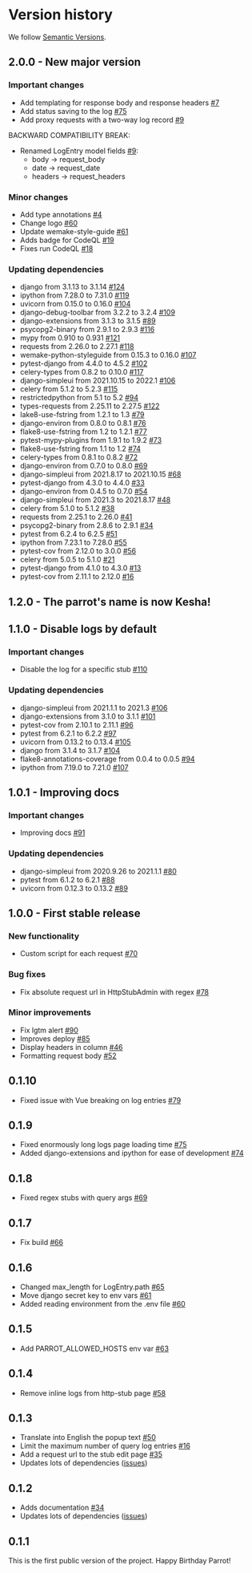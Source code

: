 # Version history
We follow [Semantic Versions](https://semver.org/).

## 2.0.0 - New major version

### Important changes
- Add templating for response body and response headers [#7](https://github.com/NUTtech/Kesha/issues/7)
- Add status saving to the log [#75](https://github.com/NUTtech/Kesha/issues/75)
- Add proxy requests with a two-way log record  [#9](https://github.com/NUTtech/Kesha/issues/9)

BACKWARD COMPATIBILITY BREAK:
- Renamed LogEntry model fields [#9](https://github.com/NUTtech/Kesha/issues/9): 
  - body -> request_body
  - date -> request_date
  - headers -> request_headers

### Minor changes
- Add type annotations [#4](https://github.com/NUTtech/Kesha/issues/4)
- Change logo [#60](https://github.com/NUTtech/Kesha/issues/60)
- Update wemake-style-guide [#61](https://github.com/NUTtech/Kesha/issues/61)
- Adds badge for CodeQL [#19](https://github.com/NUTtech/Kesha/pull/19)
- Fixes run CodeQL [#18](https://github.com/NUTtech/Kesha/pull/18)

### Updating dependencies
- django from 3.1.13 to 3.1.14 [#124](https://github.com/NUTtech/Kesha/pull/124)
- ipython from 7.28.0 to 7.31.0 [#119](https://github.com/NUTtech/Kesha/pull/119)
- uvicorn from 0.15.0 to 0.16.0 [#104](https://github.com/NUTtech/Kesha/pull/104)
- django-debug-toolbar from 3.2.2 to 3.2.4 [#109](https://github.com/NUTtech/Kesha/pull/109)
- django-extensions from 3.1.3 to 3.1.5 [#89](https://github.com/NUTtech/Kesha/pull/89)
- psycopg2-binary from 2.9.1 to 2.9.3 [#116](https://github.com/NUTtech/Kesha/pull/116)
- mypy from 0.910 to 0.931 [#121](https://github.com/NUTtech/Kesha/pull/121)
- requests from 2.26.0 to 2.27.1 [#118](https://github.com/NUTtech/Kesha/pull/118)
- wemake-python-styleguide from 0.15.3 to 0.16.0 [#107](https://github.com/NUTtech/Kesha/pull/107)
- pytest-django from 4.4.0 to 4.5.2 [#102](https://github.com/NUTtech/Kesha/pull/102)
- celery-types from 0.8.2 to 0.10.0 [#117](https://github.com/NUTtech/Kesha/pull/117)
- django-simpleui from 2021.10.15 to 2022.1 [#106](https://github.com/NUTtech/Kesha/pull/106)
- celery from 5.1.2 to 5.2.3 [#115](https://github.com/NUTtech/Kesha/pull/115)
- restrictedpython from 5.1 to 5.2 [#94](https://github.com/NUTtech/Kesha/pull/94)
- types-requests from 2.25.11 to 2.27.5 [#122](https://github.com/NUTtech/Kesha/pull/122)
- lake8-use-fstring from 1.2.1 to 1.3 [#79](https://github.com/NUTtech/Kesha/pull/79)
- django-environ from 0.8.0 to 0.8.1 [#76](https://github.com/NUTtech/Kesha/pull/76)
- flake8-use-fstring from 1.2 to 1.2.1 [#77](https://github.com/NUTtech/Kesha/pull/77)
- pytest-mypy-plugins from 1.9.1 to 1.9.2 [#73](https://github.com/NUTtech/Kesha/pull/73)
- flake8-use-fstring from 1.1 to 1.2 [#74](https://github.com/NUTtech/Kesha/pull/74)
- celery-types from 0.8.1 to 0.8.2 [#72](https://github.com/NUTtech/Kesha/pull/72)
- django-environ from 0.7.0 to 0.8.0 [#69](https://github.com/NUTtech/Kesha/pull/69)
- django-simpleui from 2021.8.17 to 2021.10.15 [#68](https://github.com/NUTtech/Kesha/pull/68)
- pytest-django from 4.3.0 to 4.4.0 [#33](https://github.com/NUTtech/Kesha/pull/33)
- django-environ from 0.4.5 to 0.7.0 [#54](https://github.com/NUTtech/Kesha/pull/54)
- django-simpleui from 2021.3 to 2021.8.17 [#48](https://github.com/NUTtech/Kesha/pull/48)
- celery from 5.1.0 to 5.1.2 [#38](https://github.com/NUTtech/Kesha/pull/38)
- requests from 2.25.1 to 2.26.0 [#41](https://github.com/NUTtech/Kesha/pull/41)
- psycopg2-binary from 2.8.6 to 2.9.1 [#34](https://github.com/NUTtech/Kesha/pull/34)
- pytest from 6.2.4 to 6.2.5 [#51](https://github.com/NUTtech/Kesha/pull/51)
- ipython from 7.23.1 to 7.28.0 [#55](https://github.com/NUTtech/Kesha/pull/55)
- pytest-cov from 2.12.0 to 3.0.0 [#56](https://github.com/NUTtech/Kesha/pull/56)
- celery from 5.0.5 to 5.1.0 [#21](https://github.com/NUTtech/Kesha/pull/21)
- pytest-django from 4.1.0 to 4.3.0 [#13](https://github.com/NUTtech/Kesha/pull/13)
- pytest-cov from 2.11.1 to 2.12.0 [#16](https://github.com/NUTtech/Kesha/pull/16)

## 1.2.0 - The parrot's name is now Kesha!

## 1.1.0 - Disable logs by default

### Important changes
- Disable the log for a specific stub [#110](https://github.com/Uma-Tech/parrot/pull/110)

### Updating dependencies
- django-simpleui from 2021.1.1 to 2021.3 [#106](https://github.com/Uma-Tech/parrot/pull/106)
- django-extensions from 3.1.0 to 3.1.1 [#101](https://github.com/Uma-Tech/parrot/pull/101)
- pytest-cov from 2.10.1 to 2.11.1 [#96](https://github.com/Uma-Tech/parrot/pull/96)
- pytest from 6.2.1 to 6.2.2 [#97](https://github.com/Uma-Tech/parrot/pull/97)
- uvicorn from 0.13.2 to 0.13.4 [#105](https://github.com/Uma-Tech/parrot/pull/105)
- django from 3.1.4 to 3.1.7 [#104](https://github.com/Uma-Tech/parrot/pull/104)
- flake8-annotations-coverage from 0.0.4 to 0.0.5 [#94](https://github.com/Uma-Tech/parrot/pull/94)
- ipython from 7.19.0 to 7.21.0 [#107](https://github.com/Uma-Tech/parrot/pull/107)

## 1.0.1 - Improving docs

### Important changes
- Improving docs [#91](https://github.com/Uma-Tech/parrot/pull/91)

### Updating dependencies
- django-simpleui from 2020.9.26 to 2021.1.1 [#80](https://github.com/Uma-Tech/parrot/pull/80)
- pytest from 6.1.2 to 6.2.1 [#88](https://github.com/Uma-Tech/parrot/pull/88)
- uvicorn from 0.12.3 to 0.13.2 [#89](https://github.com/Uma-Tech/parrot/pull/89)

## 1.0.0 - First stable release
### New functionality
- Custom script for each request [#70](https://github.com/Uma-Tech/parrot/pull/70)

### Bug fixes
- Fix absolute request url in HttpStubAdmin with regex [#78](https://github.com/Uma-Tech/parrot/pull/78)

### Minor improvements
- Fix lgtm alert [#90](https://github.com/Uma-Tech/parrot/pull/90)
- Improves deploy [#85](https://github.com/Uma-Tech/parrot/pull/85)
- Display headers in column [#46](https://github.com/Uma-Tech/parrot/pull/46)
- Formatting request body [#52](https://github.com/Uma-Tech/parrot/pull/52)

## 0.1.10
- Fixed issue with Vue breaking on log entries [#79](https://github.com/Uma-Tech/parrot/pull/79)

## 0.1.9
- Fixed enormously long logs page loading time [#75](https://github.com/Uma-Tech/parrot/pull/75)
- Added django-extensions and ipython for ease of development [#74](https://github.com/Uma-Tech/parrot/pull/74)

## 0.1.8
- Fixed regex stubs with query args [#69](https://github.com/Uma-Tech/parrot/pull/69)

## 0.1.7
- Fix build [#66](https://github.com/Uma-Tech/parrot/pull/66)

## 0.1.6
- Changed max_length for LogEntry.path [#65](https://github.com/Uma-Tech/parrot/pull/65)
- Move django secret key to env vars [#61](https://github.com/Uma-Tech/parrot/pull/61)
- Added reading environment from the .env file [#60](https://github.com/Uma-Tech/parrot/pull/60)

## 0.1.5
- Add PARROT_ALLOWED_HOSTS env var [#63](https://github.com/Uma-Tech/parrot/pull/63)

## 0.1.4
- Remove inline logs from http-stub page [#58](https://github.com/Uma-Tech/parrot/pull/58)

## 0.1.3
- Translate into English the popup text [#50](https://github.com/Uma-Tech/parrot/pull/50)
- Limit the maximum number of query log entries [#16](https://github.com/Uma-Tech/parrot/pull/16)
- Add a request url to the stub edit page [#35](https://github.com/Uma-Tech/parrot/pull/35)
- Updates lots of dependencies ([issues](https://github.com/Uma-Tech/parrot/issues?q=milestone%3A0.1.3+label%3Adependencies))

## 0.1.2
- Adds documentation [#34](https://github.com/Uma-Tech/parrot/pull/34)
- Updates lots of dependencies ([issues](https://github.com/Uma-Tech/parrot/issues?q=milestone%3A0.1.2+label%3Adependencies))

## 0.1.1
This is the first public version of the project. Happy Birthday Parrot!
